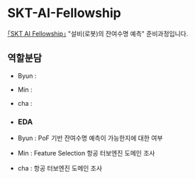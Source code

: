 # SKT-AI-Fellowship
[｢SKT AI Fellowship｣](https://www.sktaifellowship.com/5be6908c-b57f-4940-8ee6-7dbd1c5e1177) "설비(로봇)의 잔여수명 예측" 준비과정입니다. 

## 역할분담
- Byun : 
- Min :
- cha : 

- ### EDA
- Byun : PoF 기반 잔여수명 예측이 가능한지에 대한 여부
- Min : Feature Selection 항공 터보엔진 도메인 조사 
- cha : 항공 터보엔진 도메인 조사
